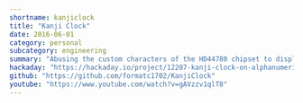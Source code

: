```yaml
---
shortname: kanjiclock
title: "Kanji Clock"
date: 2016-06-01
category: personal
subcategory: engineering
summary: "Abusing the custom characters of the HD44780 chipset to display some 漢字"
hackaday: "https://hackaday.io/project/12207-kanji-clock-on-alphanumeric-lcd"
github: "https://github.com/formatc1702/KanjiClock"
youtube: "https://www.youtube.com/watch?v=gAVzzv1qlT8"
---
```

